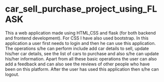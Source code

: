 # car_sell_purchase_project_using_FLASK

This a web application made using HTML,CSS and flask (for both backend and frontend development). For CSS I have also used bootstrap. In this application a user first needs to login and then he can use this application. The operations s/he can perform include add car details to sell, update his/her car details, see the list of cars to purchase and also s/he can update his/her information.
Apart from all these basic operations the user can also add a feedback and can also see the reviews of other people who have been on this platform.
After the user has used this application then s/he can logout.
